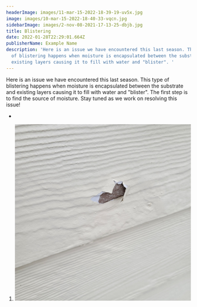 ```yaml
---
headerImage: images/11-mar-15-2022-18-39-19-uv5x.jpg
image: images/10-mar-15-2022-18-40-33-vqcn.jpg
sidebarImage: images/2-nov-08-2021-17-13-25-dbjb.jpg
title: Blistering
date: 2022-01-28T22:29:01.664Z
publisherName: Example Name
description: 'Here is an issue we have encountered this last season. This type
  of blistering happens when moisture is encapsulated between the substrate and
  existing layers causing it to fill with water and "blister". '
---
```

Here is an issue we have encountered this last season. This type of blistering happens when moisture is encapsulated between the substrate and existing layers causing it to fill with water and "blister". The first step is to find the source of moisture. Stay tuned as we work on resolving this issue!

*

1. ![some alt test](images/11-mar-15-2022-18-39-19-uv5x.jpg "A title")
